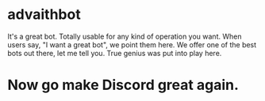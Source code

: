 # advaithbot
It's a great bot. Totally usable for any kind of operation you want. When  
users say, "I want a great bot", we point them here. We offer one of the best  
bots out there, let me tell you. True genius was put into play here.

# Now go make Discord great again.
